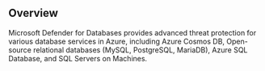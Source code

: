 ## Overview

Microsoft Defender for Databases provides advanced threat protection for various database services in Azure, including Azure Cosmos DB, Open-source relational databases (MySQL, PostgreSQL, MariaDB), Azure SQL Database, and SQL Servers on Machines.

